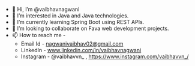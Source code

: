 - 👋 Hi, I’m @vaibhavnagwani
- 👀 I’m interested in Java and Java technologies.
- 🌱 I’m currently learning Spring Boot using REST APIs.
- 💞️ I’m looking to collaborate on Fava web development projects.
- 📫 How to reach me - 
     * Email Id - nagwanivaibhav02@gmail.com
     * LinkedIn - www.linkedin.com/in/vaibhavnagwani
     * Instagram - @vaibhavvn_ , https://www.instagram.com/vaibhavvn_/

<!---
vaibhavnagwani/vaibhavnagwani is a ✨ special ✨ repository because its `README.md` (this file) appears on your GitHub profile.
You can click the Preview link to take a look at your changes.
--->
